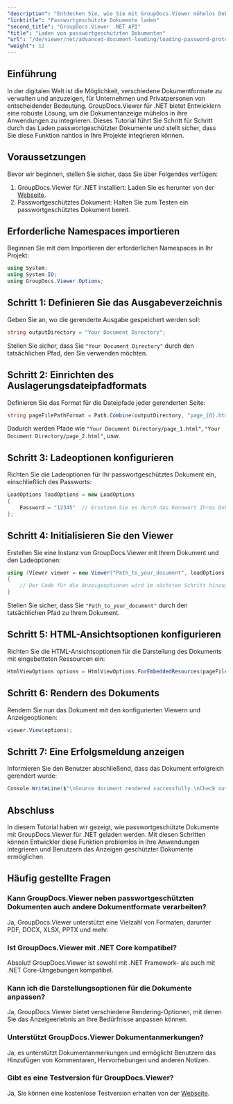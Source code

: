 ```yaml
---
"description": "Entdecken Sie, wie Sie mit GroupDocs.Viewer mühelos Dokumentanzeigefunktionen in Ihre .NET-Anwendungen integrieren. Dieses Tutorial bietet eine umfassende Schritt-für-Schritt-Anleitung."
"linktitle": "Passwortgeschützte Dokumente laden"
"second_title": "GroupDocs.Viewer .NET API"
"title": "Laden von passwortgeschützten Dokumenten"
"url": "/de/viewer/net/advanced-document-loading/loading-password-protected-document/"
"weight": 12
---
```


## Einführung

In der digitalen Welt ist die Möglichkeit, verschiedene Dokumentformate zu verwalten und anzuzeigen, für Unternehmen und Privatpersonen von entscheidender Bedeutung. GroupDocs.Viewer für .NET bietet Entwicklern eine robuste Lösung, um die Dokumentanzeige mühelos in ihre Anwendungen zu integrieren. Dieses Tutorial führt Sie Schritt für Schritt durch das Laden passwortgeschützter Dokumente und stellt sicher, dass Sie diese Funktion nahtlos in Ihre Projekte integrieren können.

## Voraussetzungen

Bevor wir beginnen, stellen Sie sicher, dass Sie über Folgendes verfügen:

1. GroupDocs.Viewer für .NET installiert: Laden Sie es herunter von der [Webseite](https://releases.groupdocs.com/viewer/net/).
2. Passwortgeschütztes Dokument: Halten Sie zum Testen ein passwortgeschütztes Dokument bereit.

## Erforderliche Namespaces importieren

Beginnen Sie mit dem Importieren der erforderlichen Namespaces in Ihr Projekt:

```csharp
using System;
using System.IO;
using GroupDocs.Viewer.Options;
```

## Schritt 1: Definieren Sie das Ausgabeverzeichnis

Geben Sie an, wo die gerenderte Ausgabe gespeichert werden soll:

```csharp
string outputDirectory = "Your Document Directory";
```
Stellen Sie sicher, dass Sie `"Your Document Directory"` durch den tatsächlichen Pfad, den Sie verwenden möchten.

## Schritt 2: Einrichten des Auslagerungsdateipfadformats

Definieren Sie das Format für die Dateipfade jeder gerenderten Seite:

```csharp
string pageFilePathFormat = Path.Combine(outputDirectory, "page_{0}.html");
```

Dadurch werden Pfade wie `"Your Document Directory/page_1.html"`, `"Your Document Directory/page_2.html"`, usw.

## Schritt 3: Ladeoptionen konfigurieren

Richten Sie die Ladeoptionen für Ihr passwortgeschütztes Dokument ein, einschließlich des Passworts:

```csharp
LoadOptions loadOptions = new LoadOptions
{
    Password = "12345"  // Ersetzen Sie es durch das Kennwort Ihres Dokuments.
};
```

## Schritt 4: Initialisieren Sie den Viewer

Erstellen Sie eine Instanz von GroupDocs.Viewer mit Ihrem Dokument und den Ladeoptionen:

```csharp
using (Viewer viewer = new Viewer("Path_to_your_document", loadOptions))
{
    // Der Code für die Anzeigeoptionen wird im nächsten Schritt hinzugefügt.
}
```
Stellen Sie sicher, dass Sie `"Path_to_your_document"` durch den tatsächlichen Pfad zu Ihrem Dokument.

## Schritt 5: HTML-Ansichtsoptionen konfigurieren

Richten Sie die HTML-Ansichtsoptionen für die Darstellung des Dokuments mit eingebetteten Ressourcen ein:

```csharp
HtmlViewOptions options = HtmlViewOptions.ForEmbeddedResources(pageFilePathFormat);
```

## Schritt 6: Rendern des Dokuments

Rendern Sie nun das Dokument mit den konfigurierten Viewern und Anzeigeoptionen:

```csharp
viewer.View(options);
```

## Schritt 7: Eine Erfolgsmeldung anzeigen

Informieren Sie den Benutzer abschließend, dass das Dokument erfolgreich gerendert wurde:

```csharp
Console.WriteLine($"\nSource document rendered successfully.\nCheck output in {outputDirectory}.");
```

## Abschluss

In diesem Tutorial haben wir gezeigt, wie passwortgeschützte Dokumente mit GroupDocs.Viewer für .NET geladen werden. Mit diesen Schritten können Entwickler diese Funktion problemlos in ihre Anwendungen integrieren und Benutzern das Anzeigen geschützter Dokumente ermöglichen.

## Häufig gestellte Fragen

### Kann GroupDocs.Viewer neben passwortgeschützten Dokumenten auch andere Dokumentformate verarbeiten?

Ja, GroupDocs.Viewer unterstützt eine Vielzahl von Formaten, darunter PDF, DOCX, XLSX, PPTX und mehr.

### Ist GroupDocs.Viewer mit .NET Core kompatibel?

Absolut! GroupDocs.Viewer ist sowohl mit .NET Framework- als auch mit .NET Core-Umgebungen kompatibel.

### Kann ich die Darstellungsoptionen für die Dokumente anpassen?

Ja, GroupDocs.Viewer bietet verschiedene Rendering-Optionen, mit denen Sie das Anzeigeerlebnis an Ihre Bedürfnisse anpassen können.

### Unterstützt GroupDocs.Viewer Dokumentanmerkungen?

Ja, es unterstützt Dokumentanmerkungen und ermöglicht Benutzern das Hinzufügen von Kommentaren, Hervorhebungen und anderen Notizen.

### Gibt es eine Testversion für GroupDocs.Viewer?

Ja, Sie können eine kostenlose Testversion erhalten von der [Webseite](https://releases.groupdocs.com/).